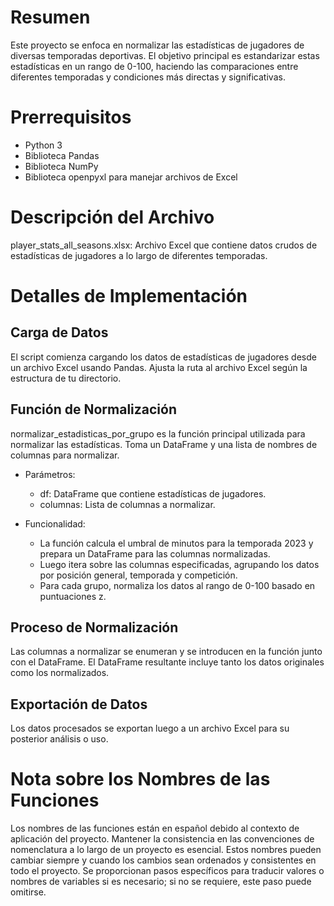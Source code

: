 # Resumen
Este proyecto se enfoca en normalizar las estadísticas de jugadores de diversas temporadas deportivas. El objetivo principal es estandarizar estas estadísticas en un rango de 0-100, haciendo las comparaciones entre diferentes temporadas y condiciones más directas y significativas.

# Prerrequisitos
- Python 3
- Biblioteca Pandas
- Biblioteca NumPy
- Biblioteca openpyxl para manejar archivos de Excel

# Descripción del Archivo
player_stats_all_seasons.xlsx: Archivo Excel que contiene datos crudos de estadísticas de jugadores a lo largo de diferentes temporadas.

# Detalles de Implementación

## Carga de Datos
El script comienza cargando los datos de estadísticas de jugadores desde un archivo Excel usando Pandas. Ajusta la ruta al archivo Excel según la estructura de tu directorio.

## Función de Normalización
normalizar_estadisticas_por_grupo es la función principal utilizada para normalizar las estadísticas. Toma un DataFrame y una lista de nombres de columnas para normalizar.

- Parámetros:
  - df: DataFrame que contiene estadísticas de jugadores.
  - columnas: Lista de columnas a normalizar.

- Funcionalidad:
  - La función calcula el umbral de minutos para la temporada 2023 y prepara un DataFrame para las columnas normalizadas.
  - Luego itera sobre las columnas especificadas, agrupando los datos por posición general, temporada y competición.
  - Para cada grupo, normaliza los datos al rango de 0-100 basado en puntuaciones z.

## Proceso de Normalización
Las columnas a normalizar se enumeran y se introducen en la función junto con el DataFrame. El DataFrame resultante incluye tanto los datos originales como los normalizados.

## Exportación de Datos
Los datos procesados se exportan luego a un archivo Excel para su posterior análisis o uso.

# Nota sobre los Nombres de las Funciones
Los nombres de las funciones están en español debido al contexto de aplicación del proyecto. Mantener la consistencia en las convenciones de nomenclatura a lo largo de un proyecto es esencial. Estos nombres pueden cambiar siempre y cuando los cambios sean ordenados y consistentes en todo el proyecto. Se proporcionan pasos específicos para traducir valores o nombres de variables si es necesario; si no se requiere, este paso puede omitirse.
